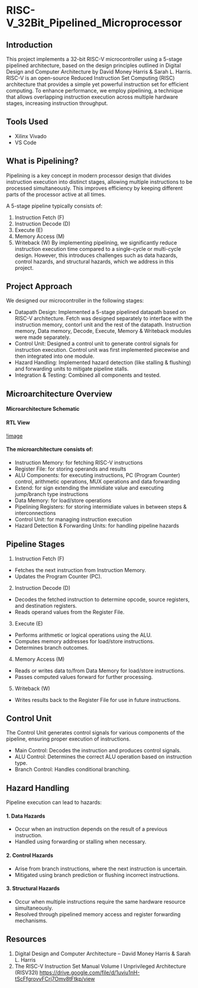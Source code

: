 # RISC-V_32Bit_Pipelined_Microprocessor

## Introduction
This project implements a 32-bit RISC-V microcontroller using a 5-stage pipelined architecture, based on the design principles outlined in Digital Design and Computer Architecture by David Money Harris & Sarah L. Harris.
RISC-V is an open-source Reduced Instruction Set Computing (RISC) architecture that provides a simple yet powerful instruction set for efficient computing. To enhance performance, we employ pipelining, a technique that allows overlapping instruction execution across multiple hardware stages, increasing instruction throughput.

## Tools Used
- Xilinx Vivado
- VS Code

## What is Pipelining?
Pipelining is a key concept in modern processor design that divides instruction execution into distinct stages, allowing multiple instructions to be processed simultaneously. This improves efficiency by keeping different parts of the processor active at all times.

A 5-stage pipeline typically consists of:

1) Instruction Fetch (F)
2) Instruction Decode (D)
3) Execute (E)
4) Memory Access (M)
5) Writeback (W)
By implementing pipelining, we significantly reduce instruction execution time compared to a single-cycle or multi-cycle design. However, this introduces challenges such as data hazards, control hazards, and structural hazards, which we address in this project.

## Project Approach
We designed our microcontroller in the following stages:

- Datapath Design: Implemented a 5-stage pipelined datapath based on RISC-V architecture. Fetch was designed separately to interface with the instruction memory, contorl unit and the rest of the datapath. Instruction memory, Data memory, Decode, Execute, Memory & Writeback modules were made separately.
- Control Unit: Designed a control unit to generate control signals for instruction execution. Control unit was first implemented piecewise and then integrated into one module.
- Hazard Handling: Implemented hazard detection (like stalling & flushing) and forwarding units to mitigate pipeline stalls.
- Integration & Testing: Combined all components and tested.

## Microarchitecture Overview
#### Microarchitecture Schematic


#### RTL View
[!image](https://github.com/DC-005/RISC-V_Microprocessor_32bit/blob/main/Images/RTL_View.jpg)

#### The microarchitecture consists of:

- Instruction Memory: for fetching RISC-V instructions
- Register File: for storing operands and results
- ALU Components: for executing instructions, PC (Program Counter) control, arithmetic operations, MUX operations and data forwarding
- Extend: for sign extending the immidiate value and executing jump/branch type instructions
- Data Memory: for load/store operations
- Pipelining Registers: for storing intermidiate values in between steps & interconnections
- Control Unit: for managing instruction execution
- Hazard Detection & Forwarding Units: for handling pipeline hazards

## Pipeline Stages
1. Instruction Fetch (F)
- Fetches the next instruction from Instruction Memory.
- Updates the Program Counter (PC).
2. Instruction Decode (D)
- Decodes the fetched instruction to determine opcode, source registers, and destination registers.
- Reads operand values from the Register File.
3. Execute (E)
- Performs arithmetic or logical operations using the ALU.
- Computes memory addresses for load/store instructions.
- Determines branch outcomes.
4. Memory Access (M)
- Reads or writes data to/from Data Memory for load/store instructions.
- Passes computed values forward for further processing.
5. Writeback (W)
- Writes results back to the Register File for use in future instructions.

## Control Unit
The Control Unit generates control signals for various components of the pipeline, ensuring proper execution of instructions.

- Main Control: Decodes the instruction and produces control signals.
- ALU Control: Determines the correct ALU operation based on instruction type.
- Branch Control: Handles conditional branching.

## Hazard Handling
Pipeline execution can lead to hazards:

#### 1. Data Hazards
- Occur when an instruction depends on the result of a previous instruction.
- Handled using forwarding or stalling when necessary.
#### 2. Control Hazards
- Arise from branch instructions, where the next instruction is uncertain.
- Mitigated using branch prediction or flushing incorrect instructions.
#### 3. Structural Hazards
- Occur when multiple instructions require the same hardware resource simultaneously.
- Resolved through pipelined memory access and register forwarding mechanisms.

## Resources
1. Digital Design and Computer Architecture – David Money Harris & Sarah L. Harris
2. The RISC-V Instruction Set Manual Volume I Unprivileged Architecture (RISV32I)
   https://drive.google.com/file/d/1uviu1nH-tScFfgrovvFCrj7Omv8tFtkp/view
